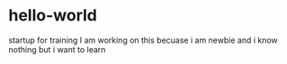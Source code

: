 # hello-world
startup  for training
I am working on this becuase i am newbie and i know nothing but i want to learn
